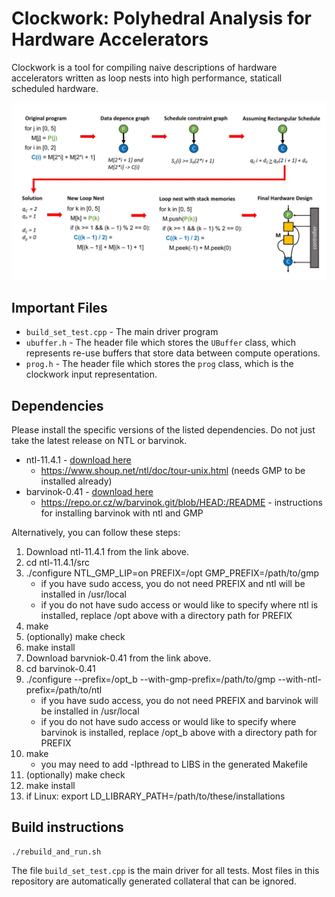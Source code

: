 # Clockwork: Polyhedral Analysis for Hardware Accelerators

Clockwork is a tool for compiling naive descriptions of hardware accelerators written as loop nests into high performance, staticall scheduled hardware.

![](./pictures/polyhedral_scheduling_figure_2.jpg)

## Important Files
* `build_set_test.cpp` - The main driver program
* `ubuffer.h` - The header file which stores the `UBuffer` class, which represents re-use buffers that store data between compute operations.
* `prog.h` - The header file which stores the `prog` class, which is the clockwork input representation.

## Dependencies

Please install the specific versions of the listed dependencies. Do
not just take the latest release on NTL or barvinok.

* ntl-11.4.1 - [download here](https://shoup.net/ntl/download.html) 
    * https://www.shoup.net/ntl/doc/tour-unix.html (needs GMP to be installed already)
* barvinok-0.41 - [download here](http://barvinok.gforge.inria.fr/)
   * https://repo.or.cz/w/barvinok.git/blob/HEAD:/README - instructions for installing barvinok with ntl and GMP

Alternatively, you can follow these steps:
1. Download ntl-11.4.1 from the link above.
2. cd ntl-11.4.1/src
3. ./configure NTL_GMP_LIP=on PREFIX=/opt GMP_PREFIX=/path/to/gmp
   * if you have sudo access, you do not need PREFIX and ntl will be installed in /usr/local
   * if you do not have sudo access or would like to specify where ntl is installed, replace /opt above with a directory path for PREFIX
4. make
5. (optionally) make check
6. make install
7. Download barvniok-0.41 from the link above.
8. cd barvinok-0.41
9. ./configure --prefix=/opt_b --with-gmp-prefix=/path/to/gmp --with-ntl-prefix=/path/to/ntl
   * if you have sudo access, you do not need PREFIX and barvinok will be installed in /usr/local
   * if you do not have sudo access or would like to specify where barvinok is installed, replace /opt_b above with a directory path for PREFIX
10. make
      * you may need to add -lpthread to LIBS in the generated Makefile
11. (optionally) make check
12. make install
13. if Linux: export LD_LIBRARY_PATH=/path/to/these/installations 

## Build instructions

    ./rebuild_and_run.sh

The file `build_set_test.cpp` is the main driver for all tests.
Most files in this repository are automatically generated collateral
that can be ignored.

